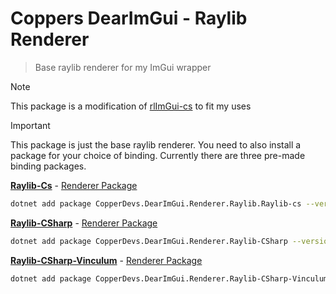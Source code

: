 # Coppers DearImGui - Raylib Renderer

> Base raylib renderer for my ImGui wrapper

> [!NOTE]
> This package is a modification of [rlImGui-cs](https://github.com/raylib-extras/rlImGui-cs/tree/main) to fit my uses

> [!IMPORTANT]
> This package is just the base raylib renderer. You need to also install a package for your choice of binding.
> Currently there are three pre-made binding packages.
>
> [**Raylib-Cs**](https://github.com/chrisdill/raylib-cs) - [Renderer Package](#)
> ```bash
> dotnet add package CopperDevs.DearImGui.Renderer.Raylib.Raylib-cs --version 1.0.0
> ```
>
>
> [**Raylib-CSharp**](https://github.com/MrScautHD/Raylib-CSharp) - [Renderer Package](#)
> ```bash
> dotnet add package CopperDevs.DearImGui.Renderer.Raylib-CSharp --version 1.0.0
> ```
>
> [**Raylib-CSharp-Vinculum**](https://github.com/ZeroElectric/Raylib-CSharp-Vinculum) - [Renderer Package](#)
> ```bash
> dotnet add package CopperDevs.DearImGui.Renderer.Raylib-CSharp-Vinculum --version 1.0.0
> ```
